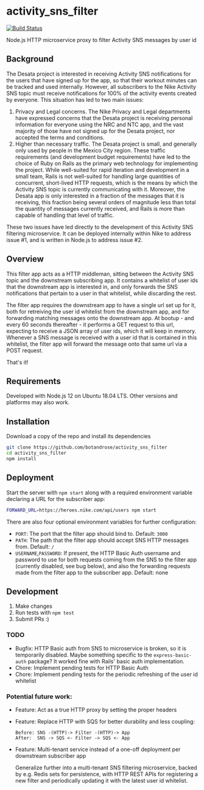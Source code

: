 # activity_sns_filter

[![Build Status](https://travis-ci.org/botandrose/activity_sns_filter.svg)](https://travis-ci.org/botandrose/activity_sns_filter)

Node.js HTTP microservice proxy to filter Activity SNS messages by user id

## Background
The Desata project is interested in receiving Activity SNS notifications for the users that have signed up for the app, so that their workout minutes can be tracked and used internally. However, all subscribers to the Nike Activity SNS topic must receive notifications for 100% of the activity events created by everyone. This situation has led to two main issues:
1. Privacy and Legal concerns. The Nike Privacy and Legal departments have expressed concerns that the Desata project is receiving personal information for everyone using the NRC and NTC app, and the vast majority of those have not signed up for the Desata project, nor accepted the terms and conditions.
2. Higher than necessary traffic. The Desata project is small, and generally only used by people in the Mexico City region. These traffic requirements (and development budget requirements) have led to the choice of Ruby on Rails as the primary web technology for implementing the project. While well-suited for rapid iteration and development in a small team, Rails is not well-suited for handling large quantities of concurrent, short-lived HTTP requests, which is the means by which the Activity SNS topic is currently communicating with it. Moreover, the Desata app is only interested in a fraction of the messages that it is receiving, this fraction being several orders of magnitude less than total the quantity of messages currently received, and Rails is more than capable of handling that level of traffic.

These two issues have led directly to the development of this Activity SNS filtering microservice. It can be deployed internally within Nike to address issue #1, and is written in Node.js to address issue #2. 

## Overview
This filter app acts as a HTTP middleman, sitting between the Activity SNS topic and the downstream subscribing app. It contains a whitelist of user ids that the downstream app is interested in, and only forwards the SNS notifications that pertain to a user in that whitelist, while discarding the rest.

The filter app requires the downstream app to have a single url set up for it, both for retreiving the user id whitelist from the downstream app, and for forwarding matching messages onto the downstream app. At bootup - and every 60 seconds thereafter - it performs a GET request to this url, expecting to receive a JSON array of user ids, which it will keep in memory. Whenever a SNS message is received with a user id that is contained in this whitelist, the filter app will forward the message onto that same url via a POST request.

That's it!

## Requirements

Developed with Node.js 12 on Ubuntu 18.04 LTS. Other versions and platforms may also work.

## Installation

Download a copy of the repo and install its dependencies
```bash
git clone https://github.com/botandrose/activity_sns_filter
cd activity_sns_filter
npm install
```
## Deployment

Start the server with `npm start` along with a required environment variable declaring a URL for the subscriber app:
```bash
FORWARD_URL=https://heroes.nike.com/api/users npm start
```

There are also four optional environment variables for further configuration:
* `PORT`: The port that the filter app should bind to. Default: `3000`
* `PATH`: The path that the filter app should accept SNS HTTP messages from. Default: `/`
* `USERNAME`,`PASSWORD`: If present, the HTTP Basic Auth username and password to use for both requests coming from the SNS to the filter app (currently disabled, see bug below), and also the forwarding requests made from the filter app to the subscriber app. Default: none

## Development

1. Make changes
2. Run tests with `npm test`
3. Submit PRs :)

### TODO
* Bugfix: HTTP Basic auth from SNS to microservice is broken, so it is temporarily disabled. Maybe something specific to the `express-basic-auth` package? It worked fine with Rails' basic auth implementation.
* Chore: Implement pending tests for HTTP Basic Auth
* Chore: Implement pending tests for the periodic refreshing of the user id whitelist

### Potential future work:
* Feature: Act as a true HTTP proxy by setting the proper headers
* Feature: Replace HTTP with SQS for better durability and less coupling:

  ```
  Before: SNS -(HTTP)-> Filter -(HTTP)-> App
  After:  SNS -> SQS <- Filter -> SQS <- App
  ```
* Feature: Multi-tenant service instead of a one-off deployment per downstream subscriber app

  Generalize further into a multi-tenant SNS filtering microservice, backed by e.g. Redis sets for persistence, with HTTP REST APIs for registering a new filter and periodically updating it with the latest user id whitelist.
